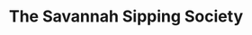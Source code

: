 ---
title: The Savannah Sipping Society
year: 2023
opening_date: 2023-05-05
closing_date: 2023-05-14
layout: productions
image: 
image_caption: 
image_credit: 
playbill: 
category: comedy
Theatre: St. Marys Little Theatre
Venue: Theatre by the Trax
Website: https://www.onthestage.tickets/show/st-marys-little-theatre/63ff9097af25cc0e3b94c8aa
showtimes: 
  - 2023-05-05 19:00:00
  - 2023-05-06 19:00:00
  - 2023-05-07 14:00:00
  - 2023-05-12 19:00:00
  - 2023-05-13 19:00:00
  - 2023-05-14 14:00:00
cast:
  Randa Covington: Danya Zimbauer
  Dot Haigler: Dr. Theresa Stanley
  MarlaFaye Mosley: Tammy Bradley
  Jinx Jenkins: Tori Ann Smith
  Grandmother Covington: Susan Langenbahn
crew:
  Director: Gloria Hurley
  Assistant Director: Debra Parsons
  Chief Set Architect: Skip Harris
  Stage Manager: Vivian Hutton
  Assistant Stage Manager: Elizabeth Husser
  Costume Manager: Vivian Hutton
  Sound Director: Eric Craigmiles
  Lighting Director: Landon Seal
  Spotlight Operator: Stella Powers
  Stage Artists: 
    - Michael Hurley
    - Gloria Hurley
    - Debra Parsons
    - Jeff Seal
    - Brooks Nettum
  Set Build Assistants: 
    - Brooks Nettum
    - Elizabeth Husser
    - Debra Parsons
    - Jeff Seal
  Ticketmaster: Leslie Sanders
orchestra:
external_links:
photos:
  - photo: 2023_Savannah_Sipping_Society_00.jpg
    photo_credit: Gloria Hurley
    photo_alt: "Cast of The Savannah Sipping Society during rehearsal: Tammy Bradley, Danya Zimbauer, Theresa Stanley, Tori Ann Smith (left to right)"
    photo_caption: "Cast of The Savannah Sipping Society during rehearsal: Tammy Bradley, Danya Zimbauer, Theresa Stanley, Tori Ann Smith (left to right)"
  - photo: 2023_Savannah_Sipping_Society_01.jpg
    photo_credit: Ray Hollister
    photo_alt: "Cast of The Savannah Sipping Society: Theresa Stanley, Tammy Bradley and Danya Zimbauer (left to right)"
    photo_caption: "Cast of The Savannah Sipping Society: Theresa Stanley, Tammy Bradley and Danya Zimbauer (left to right)"
  - photo: 2023_Savannah_Sipping_Society_02.jpg
    photo_credit: Ray Hollister
    photo_alt: "Danya Zimbauer, Tammy Bradley and Theresa Stanley (left to right)"
    photo_caption: "Danya Zimbauer, Tammy Bradley and Theresa Stanley (left to right)"
  - photo: 2023_Savannah_Sipping_Society_03.jpg
    photo_credit: Ray Hollister
    photo_alt: "Tammy Bradley"
    photo_caption: "Tammy Bradley"
  - photo: 2023_Savannah_Sipping_Society_04.jpg
    photo_credit: Ray Hollister
    photo_alt: "Danya Zimbauer, Theresa Stanley and Tammy Bradley (left to right)"
    photo_caption: "Danya Zimbauer, Theresa Stanley and Tammy Bradley (left to right)"
  - photo: 2023_Savannah_Sipping_Society_05.jpg
    photo_credit: Ray Hollister
    photo_alt: "Danya Zimbauer, Tammy Bradley, Tori Ann Smith and Theresa Stanley and (left to right)"
    photo_caption: "Danya Zimbauer, Tammy Bradley, Tori Ann Smith and Theresa Stanley and (left to right)"
  - photo: 2023_Savannah_Sipping_Society_06.jpg
    photo_credit: Ray Hollister
    photo_alt: Theresa Stanley
    photo_caption: Theresa Stanley
  - photo: 2023_Savannah_Sipping_Society_07.jpg
    photo_credit: Ray Hollister
    photo_alt: "Danya Zimbauer, Tori Ann Smith, Tammy Bradley and Theresa Stanley (left to right)"
    photo_caption: "Danya Zimbauer, Tori Ann Smith, Tammy Bradley and Theresa Stanley (left to right)"
  - photo: 2023_Savannah_Sipping_Society_08.jpg
    photo_credit: Ray Hollister
    photo_alt: "Danya Zimbauer, Tammy Bradley, Tori Ann Smith and Theresa Stanley (left to right)"
    photo_caption: "Danya Zimbauer, Tammy Bradley, Tori Ann Smith and Theresa Stanley (left to right)"
  - photo: 2023_Savannah_Sipping_Society_09.jpg
    photo_credit: Ray Hollister
    photo_alt: Tori Ann Smith
    photo_caption: Tori Ann Smith
  - photo: 2023_Savannah_Sipping_Society_10.jpg
    photo_credit: Ray Hollister
    photo_alt: Susan Langenbahn
    photo_caption: Susan Langenbahn
  - photo: 2023_Savannah_Sipping_Society_11.jpg
    photo_credit: Ray Hollister
    photo_alt: "Danya Zimbauer, Tori Ann Smith, Theresa Stanley, Tammy Bradley and Susan Langenbahn (left to right)"
    photo_caption: "Danya Zimbauer, Tori Ann Smith, Theresa Stanley, Tammy Bradley and Susan Langenbahn (left to right)"
  - photo: 2023_Savannah_Sipping_Society_12.jpg
    photo_credit: Ray Hollister
    photo_alt: "Danya Zimbauer, Tori Ann Smith and Theresa Stanley (left to right)"
    photo_caption: "Danya Zimbauer, Tori Ann Smith and Theresa Stanley (left to right)"
  - photo: 2023_Savannah_Sipping_Society_13.jpg
    photo_credit: Ray Hollister
    photo_alt: "Danya Zimbauer, Tori Ann Smith, Theresa Stanley and Tammy Bradley (left to right)"
    photo_caption: "Danya Zimbauer, Tori Ann Smith, Theresa Stanley and Tammy Bradley (left to right)"
  - photo: 2023_Savannah_Sipping_Society_14.jpg
    photo_credit: Ray Hollister
    photo_alt: "Tammy Bradley, Danya Zimbauer, Tori Ann Smith, and Theresa Stanlet (left to right)"
    photo_caption: "Tammy Bradley, Danya Zimbauer, Tori Ann Smith, and Theresa Stanlet (left to right)"
  - photo: 2023_Savannah_Sipping_Society_15.jpg
    photo_credit: Ray Hollister
    photo_alt: "Tammy Bradley, Danya Zimbauer, Tori Ann Smith, and Theresa Stanley (left to right)"
    photo_caption: "Tammy Bradley, Danya Zimbauer, Tori Ann Smith, and Theresa Stanley (left to right)"
  - photo: 2023_Savannah_Sipping_Society_16.jpg
    photo_credit: Ray Hollister
    photo_alt: Theresa Stanley
    photo_caption: Theresa Stanley
  - photo: 2023_Savannah_Sipping_Society_17.jpg
    photo_credit: Ray Hollister
    photo_alt: "Theresa Stanley, Tori Ann Smith, Tammy Bradley and Danya Zimbauer (left to right)"
    photo_caption: "Theresa Stanley, Tori Ann Smith, Tammy Bradley and Danya Zimbauer (left to right)"
  - photo: 2023_Savannah_Sipping_Society_18.jpg
    photo_credit: Ray Hollister
    photo_alt: "Danya Zimbauer, Theresa Stanley, Tammy Bradley and Tori Ann Smith (left to right)"
    photo_caption: "Danya Zimbauer, Theresa Stanley, Tammy Bradley and Tori Ann Smith (left to right)"
  - photo: 2023_Savannah_Sipping_Society_19.jpg
    photo_credit: Ray Hollister
    photo_alt: "Danya Zimbauer, Theresa Stanley and Tammy Bradley (left to right)"
    photo_caption: "Danya Zimbauer, Theresa Stanley and Tammy Bradley (left to right)"
  - photo: 2023_Savannah_Sipping_Society_20.jpg
    photo_credit: Ray Hollister
    photo_alt: "Danya Zimbauer, Theresa Stanley, Tammy Bradley and Tori Ann Smith (left to right)"
    photo_caption: "Danya Zimbauer, Theresa Stanley, Tammy Bradley and Tori Ann Smith (left to right)"
  - photo: 2023_Savannah_Sipping_Society_21.jpg
    photo_credit: Ray Hollister
    photo_alt: "Danya Zimbauer, Theresa Stanley, Tammy Bradley and Tori Ann Smith (left to right)"
    photo_caption: "Danya Zimbauer, Theresa Stanley, Tammy Bradley and Tori Ann Smith (left to right)"
  - photo: 2023_Savannah_Sipping_Society_22.jpg
    photo_credit: Ray Hollister
    photo_alt: Susan Langenbahn
    photo_caption: Susan Langenbahn
  - photo: 2023_Savannah_Sipping_Society_23.jpg
    photo_credit: Ray Hollister
    photo_alt: "Danya Zimbauer, Theresa Stanley, Tammy Bradley, Tori Ann Smith and Susan Langenbahn (left to right)"
    photo_caption: "Danya Zimbauer, Theresa Stanley, Tammy Bradley, Tori Ann Smith and Susan Langenbahn (left to right)"
---